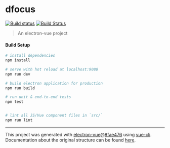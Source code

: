 # dfocus

[![Build status](https://ci.appveyor.com/api/projects/status/tb4wy32botgack6u?svg=true)](https://ci.appveyor.com/project/dlanileonardo/dfocus)
[![Build Status](https://travis-ci.org/dlanileonardo/dfocus.svg?branch=master)](https://travis-ci.org/dlanileonardo/dfocus)


> An electron-vue project

#### Build Setup

``` bash
# install dependencies
npm install

# serve with hot reload at localhost:9080
npm run dev

# build electron application for production
npm run build

# run unit & end-to-end tests
npm test


# lint all JS/Vue component files in `src/`
npm run lint

```

---

This project was generated with [electron-vue](https://github.com/SimulatedGREG/electron-vue)@[8fae476](https://github.com/SimulatedGREG/electron-vue/tree/8fae4763e9d225d3691b627e83b9e09b56f6c935) using [vue-cli](https://github.com/vuejs/vue-cli). Documentation about the original structure can be found [here](https://simulatedgreg.gitbooks.io/electron-vue/content/index.html).
